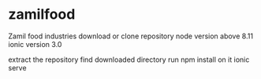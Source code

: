 # zamilfood
Zamil food industries
download or clone repository
node version above 8.11
ionic version 3.0

extract the repository 
find downloaded directory
run npm install on it 
ionic serve
